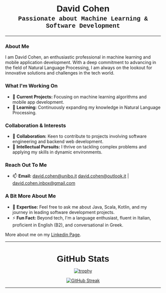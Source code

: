 
<h2 align="center" style=" font-family: Arial, Helvetica, sans-serif; font-size: 28px; margin-bottom: 0;">David Cohen</h2>
<h3 align="center" style=" font-family: 'Courier New', Courier, monospace; font-size: 20px; margin-top: 5px;">Passionate about Machine Learning & Software Development</h3>

---

### About Me
I am David Cohen, an enthusiastic professional in machine learning and mobile application development. With a deep commitment to advancing in the field of Natural Language Processing, I am always on the lookout for innovative solutions and challenges in the tech world.

### What I'm Working On
- 🔭 **Current Projects:** Focusing on machine learning algorithms and mobile app development.
- 🌱 **Learning:** Continuously expanding my knowledge in Natural Language Processing.

### Collaboration & Interests
- 👯 **Collaboration:** Keen to contribute to projects involving software engineering and backend web development.
- 🤔 **Intellectual Pursuits:** I thrive on tackling complex problems and applying my skills in dynamic environments.

### Reach Out To Me
- 📫 **Email:** [david.cohen@unibo.it](mailto:david.cohen@outlook.it) [david.cohen@outlook.it](mailto:david.cohen@outlook.it) | [david.cohen.inbox@gmail.com](mailto:david.cohen.inbox@gmail.com)


### A Bit More About Me
- 💬 **Expertise:** Feel free to ask me about Java, Scala, Kotlin, and my journey in leading software development projects.
- ⚡ **Fun Fact:** Beyond tech, I'm a language enthusiast, fluent in Italian, proficient in English (B2), and conversational in Greek.

More about me on my [Linkedin Page](https://www.linkedin.com/in/david-cohen96/).

---

<div align="center">

<h3 align="center" style=" font-family: Arial, Helvetica, sans-serif; font-size: 28px; margin-bottom: 0;">GitHub Stats</h2>

[![trophy](https://github-profile-trophy.vercel.app/?username=davidcohenDC&theme=onedark)](https://github.com/ryo-ma/github-profile-trophy)

[![GitHub Streak](https://streak-stats.demolab.com/?user=davidcohenDC&theme=dark)](https://git.io/streak-stats)

</div>

---


